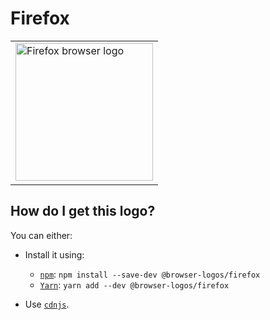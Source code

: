 # Firefox

<table>
    <tr height=230>
        <td>
            <a href="https://github.com/alrra/browser-logos/tree/62eba0a1a92e4041e258be60427c3bb39aebb17b/src/firefox">
                <img width=220 src="https://raw.githubusercontent.com/alrra/browser-logos/62eba0a1a92e4041e258be60427c3bb39aebb17b/src/firefox/firefox.svg?sanitize=true" alt="Firefox browser logo">
            </a>
        </td>
    </tr>
</table>

## How do I get this logo?

You can either:

* Install it using:

  * [`npm`][npm]: `npm install --save-dev @browser-logos/firefox`
  * [`Yarn`][yarn]: `yarn add --dev @browser-logos/firefox`

* Use [`cdnjs`][cdnjs].

<!-- Link labels: -->

[cdnjs]: https://cdnjs.com/libraries/browser-logos
[npm]: https://www.npmjs.com/
[yarn]: https://yarnpkg.com/
